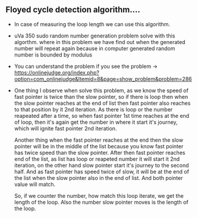 ## Floyed cycle detection algorithm....
  - In case of measuring the loop length we can use this algorithm.
  - uVa 350 sudo random number generation problem solve with this algorthm. where in this problem we have find out when the generated         number will repeat again because in computer generated random number is bounded by modulus 
  - You can understand the problem if you see the problem -> https://onlinejudge.org/index.php?option=com_onlinejudge&Itemid=8&page=show_problem&problem=286


  - One thing I observe when solve this problem, as we know the speed of fast pointer is twice than the slow pointer, so if there is loop     then when the slow pointer reaches at the end of list then fast pointer also reaches to that position by it 2nd iteration. As there is     loop or the number reapeated after a time, so when fast pointer 1st time reaches at the end of loop, then it's again get the number       in where it start it's journey, which will ignite fast pointer 2nd iteration.
  
    Another thing when the fast pointer reaches at the end then the slow pointer will be in the middle of the list because you know fast       pointer has twice speed than the slow pointer. After then fast pointer reaches end of the list, as list has loop or reapeted number it     will start it 2nd iteration, on the other hand slow pointer start it's journey to the second half. And as fast pointer has speed twice     of slow, it will be at the end of the list when the slow pointer also in the end of list. And both pointer value will match. 
    
    So, if we counter the number, how match this loop iterate, we get the length of the loop. Also the number slow pointer moves is the 
    length of the loop.
    


